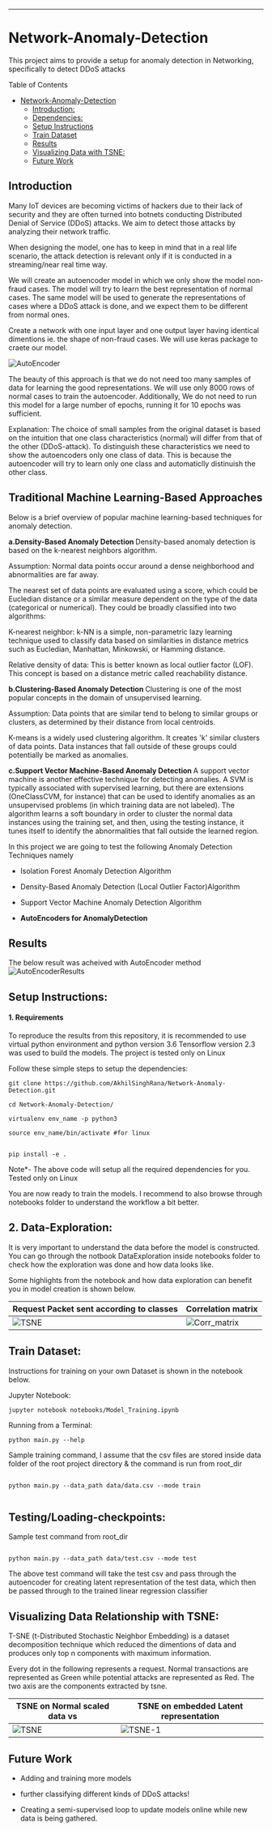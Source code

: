 ***

# Network-Anomaly-Detection

This project aims to provide a setup for anomaly detection in Networking, specifically to detect DDoS attacks

<summary>Table of Contents</summary>

- [Network-Anomaly-Detection](#Network-Anomaly-Detection)
  - [Introduction:](#Introduction)
  - [Dependencies:](#dependencies)
  - [Setup Instructions](#setup-instructions)
  - [Train Dataset](#Train-Dataset:)
  - [Results](#results)
  - [Visualizing Data with TSNE:](#Visualizing-Data-Relationship-with-TSNE)
  - [Future Work](#future-work)


## Introduction


Many IoT devices are becoming victims of hackers due to their lack of security and they are often turned into botnets conducting Distributed Denial of Service (DDoS) attacks. We aim to detect those attacks by analyzing their network traffic. 

When designing the model, one has to keep in mind that in a real life scenario, the attack detection is relevant only if it is conducted in a streaming/near real time way.

We will create an autoencoder model in which we only show the model non-fraud cases. The model will try to learn the best representation of normal cases. The same model will be used to generate the representations of cases where a DDoS attack is done, and we expect them to be different from normal ones.

Create a network with one input layer and one output layer having identical dimentions ie. the shape of non-fraud cases. We will use keras package to craete our model.

![AutoEncoder](extra/autoencoder-net-arch.png) 

The beauty of this approach is that we do not need too many samples of data for learning the good representations. We will use only 8000 rows of normal cases to train the autoencoder. Additionally, We do not need to run this model for a large number of epochs, running it for 10 epochs was sufficient.

Explanation: The choice of small samples from the original dataset is based on the intuition that one class characteristics (normal) will differ from that of the other (DDoS-attack). To distinguish these characteristics we need to show the autoencoders only one class of data. This is because the autoencoder will try to learn only one class and automaticlly distinuish the other class.

## Traditional Machine Learning-Based Approaches

Below is a brief overview of popular machine learning-based techniques for anomaly detection.

<b> a.Density-Based Anomaly Detection </b>
Density-based anomaly detection is based on the k-nearest neighbors algorithm.

Assumption: Normal data points occur around a dense neighborhood and abnormalities are far away.

The nearest set of data points are evaluated using a score, which could be Eucledian distance or a similar measure dependent on the type of the data (categorical or numerical). They could be broadly classified into two algorithms:

K-nearest neighbor: k-NN is a simple, non-parametric lazy learning technique used to classify data based on similarities in distance metrics such as Eucledian, Manhattan, Minkowski, or Hamming distance.

Relative density of data: This is better known as local outlier factor (LOF). This concept is based on a distance metric called reachability distance.

<b> b.Clustering-Based Anomaly Detection </b>
Clustering is one of the most popular concepts in the domain of unsupervised learning.

Assumption: Data points that are similar tend to belong to similar groups or clusters, as determined by their distance from local centroids.

K-means is a widely used clustering algorithm. It creates 'k' similar clusters of data points. Data instances that fall outside of these groups could potentially be marked as anomalies.

<b>c.Support Vector Machine-Based Anomaly Detection </b>
A support vector machine is another effective technique for detecting anomalies.
A SVM is typically associated with supervised learning, but there are extensions (OneClassCVM, for instance) that can be used to identify anomalies as an unsupervised problems (in which training data are not labeled).
The algorithm learns a soft boundary in order to cluster the normal data instances using the training set, and then, using the testing instance, it tunes itself to identify the abnormalities that fall outside the learned region.

In this project we are going to test the following Anomaly Detection Techniques namely

- Isolation Forest Anomaly Detection Algorithm

- Density-Based Anomaly Detection (Local Outlier Factor)Algorithm

- Support Vector Machine Anomaly Detection Algorithm

- <b>AutoEncoders for AnomalyDetection</b>



## Results

The below result was acheived with AutoEncoder method ![AutoEncoderResults](extra/autoencoder-results.png) 



## Setup Instructions:
#### 1. Requirements

To reproduce the results from this repository, it is recommended to use virtual python environment and python version 3.6 Tensorflow version 2.3 was used to build the models. The project is tested only on Linux

Follow these simple steps to setup the dependencies:

```shell
git clone https://github.com/AkhilSinghRana/Network-Anomaly-Detection.git

cd Network-Anomaly-Detection/ 

virtualenv env_name -p python3

source env_name/bin/activate #for linux


pip install -e .

 ```

Note*- The above code will setup all the required dependencies for you. Tested only on Linux


You are now ready to train the models. I recommend to also browse through notebooks folder to understand the workflow a bit better.

## 2. Data-Exploration:

It is very important to understand the data before the model is constructed. You can go through the notbook DataExploration inside notebooks folder to check how the exploration was done and how data looks like.

Some highlights from the notebook and how data exploration can benefit you in model creation is shown below.

|Request Packet sent according to classes | Correlation matrix|
|----------------|------------|
|![TSNE](extra/packetSent.png) | ![Corr_matrix](extra/Corr_matrix.png)|




## Train Dataset:

Instructions for training on your own Dataset is shown in the notebook below. 

Jupyter Notebook:

``` jupyter notebook notebooks/Model_Training.ipynb  ```
 
Running from a Terminal:

``` python main.py --help ```

Sample training command, I assume that the csv files are stored inside data folder of the root project directory & the command is run from root_dir

```shell

python main.py --data_path data/data.csv --mode train


```
         
  
## Testing/Loading-checkpoints:

Sample test command from root_dir 

```shell

python main.py --data_path data/test.csv --mode test

```

The above test command will take the test csv and pass through the autoencoder for creating latent representation of the test data, which then be passed through to the trained linear regression classifier
         
## Visualizing Data Relationship with TSNE:

T-SNE (t-Distributed Stochastic Neighbor Embedding) is a dataset decomposition technique which reduced the dimentions of data and produces only top n components with maximum information.

Every dot in the following represents a request. Normal transactions are represented as Green while potential attacks are represented as Red. The two axis are the components extracted by tsne.

|TSNE on Normal scaled data vs | TSNE on embedded Latent representation|
|----------------|------------|
|![TSNE](extra/TSNE-1.png) | ![TSNE-1](extra/TSNE-embeddings.png)|


## Future Work

- Adding and training more models

- further classifying different kinds of DDoS attacks!

- Creating a semi-supervised loop to update models online while new data is being gathered.
